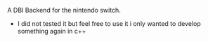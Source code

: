 A DBI Backend for the nintendo switch.

- I did not tested it but feel free to use it i only wanted to develop something again in c++
